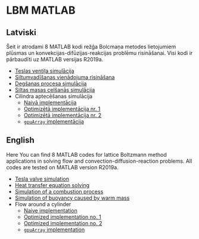 # LBM MATLAB
## Latviski
Šeit ir atrodami 8 MATLAB kodi režģa Bolcmaņa metodes lietojumiem plūsmas un konvekcijas-difūzijas-reakcijas problēmu risināšanai.
Visi kodi ir pārbaudīti uz MATLAB versijas R2019a.

- [Teslas ventiļa simulācija](BGK_tesla_final.m)
- [Siltumvadīšanas vienādojuma risināšana](Heat_transfer.m)
- [Degšanas procesa simulācija](BGK_combustion.m)
- [Siltas masas celšanās simulācija](BGK_buoyancy.m)
- Cilindra aptecēšanas simulācija
    - [Naivā implementācija](benchmark_naive.m)
    - [Optimizētā implementācija nr. 1](benchmark_cpu.m)
    - [Optimizētā implementācija nr. 2](cpu_optimized_v2.m)
    - [`gpuArray` implementācija](benchmark_gpu.m)

## English
Here You can find 8 MATLAB codes for lattice Boltzmann method applications in solving flow and convection-diffusion-reaction problems.
All codes are tested on MATLAB version R2019a.

- [Tesla valve simulation](BGK_tesla_final.m)
- [Heat transfer equation solving](Heat_transfer.m)
- [Simulation of a combustion process](BGK_combustion.m)
- [Simulation of buoyancy caused by warm mass](BGK_buoyancy.m)
- Flow around a cylinder
    - [Naive implementation](benchmark_naive.m)
    - [Optimized implementation no. 1](benchmark_cpu.m)
    - [Optimized implementation no. 2](cpu_optimized_v2.m)
    - [`gpuArray` implementation](benchmark_gpu.m)